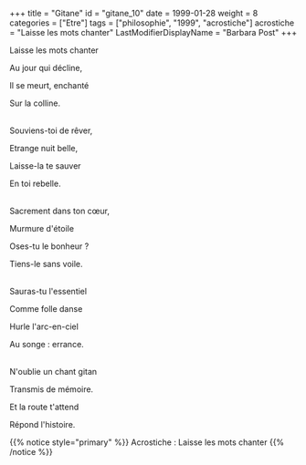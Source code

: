 +++
title = "Gitane"
id = "gitane_10"
date = 1999-01-28
weight = 8
categories = ["Etre"]
tags = ["philosophie", "1999", "acrostiche"]
acrostiche = "Laisse les mots chanter"
LastModifierDisplayName = "Barbara Post"
+++

Laisse les mots chanter

Au jour qui décline,

Il se meurt, enchanté

Sur la colline.

 \
Souviens-toi de rêver,

Etrange nuit belle,

Laisse-la te sauver

En toi rebelle.

 \
Sacrement dans ton cœur,

Murmure d'étoile

Oses-tu le bonheur ?

Tiens-le sans voile.

 \
Sauras-tu l'essentiel

Comme folle danse

Hurle l'arc-en-ciel

Au songe : errance.

 \
N'oublie un chant gitan

Transmis de mémoire.

Et la route t'attend

Répond l'histoire.

{{% notice style="primary" %}}
Acrostiche : Laisse les mots chanter
{{% /notice %}}
